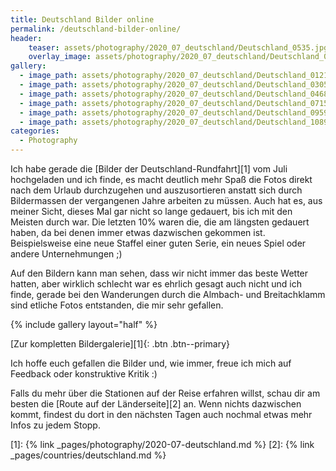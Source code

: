 ```yaml
---
title: Deutschland Bilder online
permalink: /deutschland-bilder-online/
header:
    teaser: assets/photography/2020_07_deutschland/Deutschland_0535.jpg
    overlay_image: assets/photography/2020_07_deutschland/Deutschland_0334.jpg
gallery:
  - image_path: assets/photography/2020_07_deutschland/Deutschland_0121.jpg
  - image_path: assets/photography/2020_07_deutschland/Deutschland_0305.jpg
  - image_path: assets/photography/2020_07_deutschland/Deutschland_0468.jpg
  - image_path: assets/photography/2020_07_deutschland/Deutschland_0715.jpg
  - image_path: assets/photography/2020_07_deutschland/Deutschland_0959.jpg
  - image_path: assets/photography/2020_07_deutschland/Deutschland_1089.jpg
categories:
  - Photography
---
```


Ich habe gerade die [Bilder der Deutschland-Rundfahrt][1] vom Juli hochgeladen und ich finde, 
es macht deutlich mehr Spaß die Fotos direkt nach dem Urlaub durchzugehen und auszusortieren anstatt sich durch 
Bildermassen der vergangenen Jahre arbeiten zu müssen. Auch hat es, aus meiner Sicht, dieses Mal gar nicht so lange gedauert,
bis ich mit den Meisten durch war.
Die letzten 10% waren die, die am längsten gedauert haben, da bei denen immer etwas dazwischen gekommen ist. 
Beispielsweise eine neue Staffel einer guten Serie, ein neues Spiel oder andere Unternehmungen ;)    

Auf den Bildern kann man sehen, dass wir nicht immer das beste Wetter hatten, aber wirklich schlecht war es ehrlich gesagt auch nicht 
und ich finde, gerade bei den Wanderungen durch die Almbach- und Breitachklamm sind etliche Fotos entstanden, die mir sehr gefallen.

{% include gallery layout="half" %}

[Zur kompletten Bildergalerie][1]{: .btn .btn--primary}

Ich hoffe euch gefallen die Bilder und, wie immer, freue ich mich auf Feedback oder konstruktive Kritik :)

Falls du mehr über die Stationen auf der Reise erfahren willst, schau dir am besten die [Route auf der Länderseite][2] an.
Wenn nichts dazwischen kommt, findest du dort in den nächsten Tagen auch nochmal etwas mehr Infos zu jedem Stopp.


[1]: {% link _pages/photography/2020-07-deutschland.md %}
[2]: {% link _pages/countries/deutschland.md %}